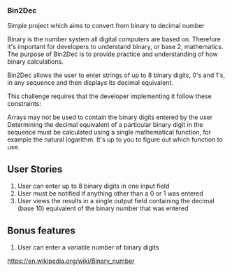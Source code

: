 ### Bin2Dec
Simple project which aims to convert from binary to decimal number

Binary is the number system all digital computers are based on. Therefore it's important for developers to understand binary, or base 2, mathematics. The purpose of Bin2Dec is to provide practice and understanding of how binary calculations.

Bin2Dec allows the user to enter strings of up to 8 binary digits, 0's and 1's, in any sequence and then displays its decimal equivalent.

This challenge requires that the developer implementing it follow these constraints:

Arrays may not be used to contain the binary digits entered by the user
Determining the decimal equivalent of a particular binary digit in the sequence must be calculated using a single mathematical function, for example the natural logarithm. It's up to you to figure out which function to use.

## User Stories
 1. User can enter up to 8 binary digits in one input field
 2. User must be notified if anything other than a 0 or 1 was entered
 3. User views the results in a single output field containing the decimal (base 10) equivalent of the binary number that was entered

## Bonus features
 1. User can enter a variable number of binary digits

 https://en.wikipedia.org/wiki/Binary_number

